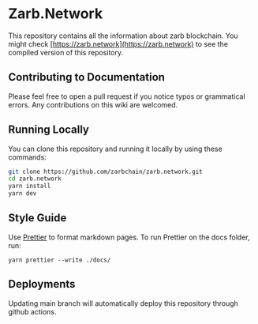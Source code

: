 # Zarb.Network

This repository contains all the information about zarb blockchain. You might check
[https://zarb.network](https://zarb.network) to see the compiled version of this repository.

## Contributing to Documentation

Please feel free to open a pull request if you notice typos or grammatical errors. Any contributions
on this wiki are welcomed.

## Running Locally

You can clone this repository and running it locally by using these commands:

```zsh
git clone https://github.com/zarbchain/zarb.network.git
cd zarb.network
yarn install
yarn dev
```

## Style Guide

Use [Prettier](https://prettier.io/) to format markdown pages. To run Prettier on the docs folder,
run:

```
yarn prettier --write ./docs/
```

## Deployments

Updating main branch will automatically deploy this repository through github actions.
